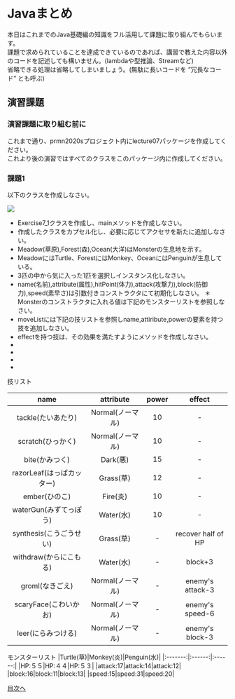 # Javaまとめ

本日はこれまでのJava基礎編の知識をフル活用して課題に取り組んでもらいます。  
課題で求められていることを達成できているのであれば、講習で教えた内容以外のコードを記述しても構いません。(lambdaや型推論、Streamなど)  
省略できる処理は省略してしまいましょう。(無駄に長いコードを ”冗長なコード” とも呼ぶ)  


## 演習課題

### 演習課題に取り組む前に

これまで通り、prmn2020sプロジェクト内にlecture07パッケージを作成してください。  
これより後の演習ではすべてのクラスをこのパッケージ内に作成してください。  

### 課題1

以下のクラスを作成しなさい。

![](http://www.plantuml.com/plantuml/png/ZLBjQi904FpTUuh5Nug9jD1VGOgsK5geLF09phWaXybUk5ihz0Dyrxv8xox96SGV3KcOtGaxCvjRM9Q63tKbx5vH8usi8Q-ajKjcexO7njTSqqPz8jmAiT9a6GtClzETFb8ADokK3bqXdhL1orU8znmbnJwCxaO0EZMgA3drvMnsFuAL_a3807vFftYBq8o3daf91LusDR7CMVWhn81Uw4j0IhB6REDoKU4gsISyjqh5Qws8C_UqNyXytnNRIaTi6yHTXsjdu4rPplnhxkqy207JJdSyq4mk5PENjH-IBADEyjYh955Z8iHFdoOipsUP1ZIUdAbsuO5huP1iVrCWMpWalUV_xQVHHpGXj_UqGDgva_C7)

* Exercise7_1クラスを作成し、mainメソッドを作成しなさい。
* 作成したクラスをカプセル化し、必要に応じてアクセサを新たに追加しなさい。
* Meadow(草原),Forest(森),Ocean(大洋)はMonsterの生息地を示す。
* MeadowにはTurtle、ForestにはMonkey、OceanにはPenguinが生息している。
* 3匹の中から気に入った1匹を選択しインスタンス化しなさい。
* name(名前),attribute(属性),hitPoint(体力),attack(攻撃力),block(防御力),speed(素早さ)は引数付きコンストラクタにて初期化しなさい。
＊　Monsterのコンストラクタに入れる値は下記のモンスターリストを参照しなさい。
* moveListには下記の技リストを参照しname,attiribute,powerの要素を持つ技を追加しなさい。
* effectを持つ技は、その効果を満たすようにメソッドを作成しなさい。
* 
* 
* 
* 

技リスト  

|name|attribute|power|effect|
|:-------:|:------:|:------:|:------:|
|tackle(たいあたり)|Normal(ノーマル)|10|-|
|scratch(ひっかく)|Normal(ノーマル)|10|-|
|bite(かみつく)|Dark(悪)|15|-|
|razorLeaf(はっぱカッター)|Grass(草)|12|-|
|ember(ひのこ)|Fire(炎)|10|-|
|waterGun(みずてっぽう)|Water(水)|10|-|
|synthesis(こうごうせい)|Grass(草)|-|recover half of HP|
|withdraw(からにこもる)|Water(水)|-|block+3|
|groml(なきごえ)|Normal(ノーマル)|-|enemy's attack-3|
|scaryFace(こわいかお)|Normal(ノーマル)|-|enemy's speed-6|
|leer(にらみつける)|Normal(ノーマル)|-|enemy's block-3|

モンスターリスト
|Turtle(草)|Monkey(炎)|Penguin(水)|
|:-------:|:------:|:------:|
|HP:５５|HP:４４|HP:５３|
|attack:17|attack:14|attack:12|
|block:16|block:11|block:13|
|speed:15|speed:31|speed:20|

[目次へ](../README.md)
